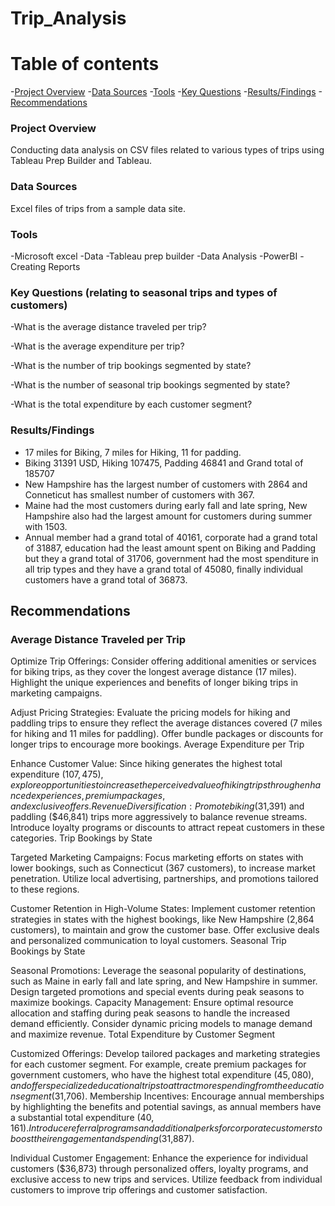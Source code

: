 # Trip_Analysis

# Table of contents

-[Project Overview](#project-overview)
-[Data Sources](#data-sources)
-[Tools](#tools)
-[Key Questions](#key-questions)
-[Results/Findings](#results/findings) 
-[Recommendations](#recommendations)

### Project Overview

Conducting data analysis on CSV files related to various types of trips using Tableau Prep Builder and Tableau.


### Data Sources

Excel files of trips from a sample data site.

### Tools

-Microsoft excel -Data
-Tableau prep builder -Data Analysis
-PowerBI -Creating Reports

### Key Questions (relating to seasonal trips and types of customers)

-What is the average distance traveled per trip?

-What is the average expenditure per trip?

-What is the number of trip bookings segmented by state?

-What is the number of seasonal trip bookings segmented by state?

-What is the total expenditure by each customer segment?

### Results/Findings

- 17 miles for Biking, 7 miles for Hiking, 11 for padding.
- Biking 31391 USD, Hiking 107475, Padding 46841 and Grand total of 185707
- New Hampshire has the largest number of customers with 2864 and Conneticut has smallest number of customers with 367.
- Maine had the most customers during early fall and late spring, New Hampshire also had the largest amount for customers during summer with 1503.
- Annual member had a grand total of 40161, corporate had a grand total of 31887, education had the least amount spent on Biking and Padding but they a grand total of 31706, government had the most spenditure in all trip types and they have a grand total of 45080, finally individual customers have a grand total of 36873.

## Recommendations


### Average Distance Traveled per Trip

Optimize Trip Offerings: Consider offering additional amenities or services for biking trips, as they cover the longest average distance (17 miles). Highlight the unique experiences and benefits of longer biking trips in marketing campaigns.

Adjust Pricing Strategies: Evaluate the pricing models for hiking and paddling trips to ensure they reflect the average distances covered (7 miles for hiking and 11 miles for paddling). Offer bundle packages or discounts for longer trips to encourage more bookings.
Average Expenditure per Trip

Enhance Customer Value: Since hiking generates the highest total expenditure ($107,475), explore opportunities to increase the perceived value of hiking trips through enhanced experiences, premium packages, and exclusive offers.
Revenue Diversification: Promote biking ($31,391) and paddling ($46,841) trips more aggressively to balance revenue streams. Introduce loyalty programs or discounts to attract repeat customers in these categories.
Trip Bookings by State

Targeted Marketing Campaigns: Focus marketing efforts on states with lower bookings, such as Connecticut (367 customers), to increase market penetration. Utilize local advertising, partnerships, and promotions tailored to these regions.

Customer Retention in High-Volume States: Implement customer retention strategies in states with the highest bookings, like New Hampshire (2,864 customers), to maintain and grow the customer base. Offer exclusive deals and personalized communication to loyal customers.
Seasonal Trip Bookings by State

Seasonal Promotions: Leverage the seasonal popularity of destinations, such as Maine in early fall and late spring, and New Hampshire in summer. Design targeted promotions and special events during peak seasons to maximize bookings.
Capacity Management: Ensure optimal resource allocation and staffing during peak seasons to handle the increased demand efficiently. Consider dynamic pricing models to manage demand and maximize revenue.
Total Expenditure by Customer Segment

Customized Offerings: Develop tailored packages and marketing strategies for each customer segment. For example, create premium packages for government customers, who have the highest total expenditure ($45,080), and offer specialized educational trips to attract more spending from the education segment ($31,706).
Membership Incentives: Encourage annual memberships by highlighting the benefits and potential savings, as annual members have a substantial total expenditure ($40,161). Introduce referral programs and additional perks for corporate customers to boost their engagement and spending ($31,887).

Individual Customer Engagement: Enhance the experience for individual customers ($36,873) through personalized offers, loyalty programs, and exclusive access to new trips and services. Utilize feedback from individual customers to improve trip offerings and customer satisfaction.
